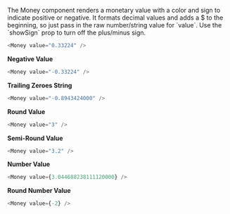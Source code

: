 The Money component renders a monetary value with a color and sign to indicate positive or negative. It formats decimal values and adds a $ to the beginning, so just pass in the raw number/string value for \`value\`. Use the \`showSign\` prop to turn off the plus/minus sign.

```javascript
<Money value="0.33224" />
```

**Negative Value**
```javascript
<Money value="-0.33224" />
```

**Trailing Zeroes String**
```javascript
<Money value="-0.8943424000" />
```

**Round Value**
```javascript
<Money value="3" />
```

**Semi-Round Value**
```javascript
<Money value="3.2" />
```

**Number Value**
```javascript
<Money value={3.044688238111120000} />
```

**Round Number Value**
```javascript
<Money value={-2} />
```
